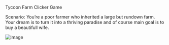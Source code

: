 Tycoon Farm Clicker Game

Scenario:
You’re a poor farmer who inherited a large but rundown farm. 
Your dream is to turn it into a thriving paradise and of course main goal is to buy a beautifull wife.

![image](https://github.com/user-attachments/assets/dfa01490-bd7f-4fb6-a400-c65cdf77d79a)
